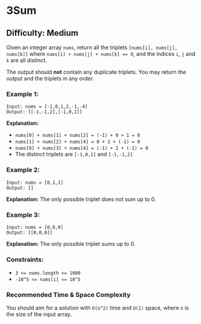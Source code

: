

# 3Sum

## Difficulty: Medium

Given an integer array `nums`, return all the triplets `[nums[i], nums[j], nums[k]]` where `nums[i] + nums[j] + nums[k] == 0`, and the indices `i`, `j` and `k` are all distinct.

The output should **not** contain any duplicate triplets. You may return the output and the triplets in any order.

### Example 1:
```
Input: nums = [-1,0,1,2,-1,-4]
Output: [[-1,-1,2],[-1,0,1]]
```

**Explanation:** 
- `nums[0] + nums[1] + nums[2] = (-1) + 0 + 1 = 0`
- `nums[1] + nums[2] + nums[4] = 0 + 1 + (-1) = 0`
- `nums[0] + nums[3] + nums[4] = (-1) + 2 + (-1) = 0`
- The distinct triplets are `[-1,0,1]` and `[-1,-1,2]`

### Example 2:
```
Input: nums = [0,1,1]
Output: []
```

**Explanation:** The only possible triplet does not sum up to 0.

### Example 3:
```
Input: nums = [0,0,0]
Output: [[0,0,0]]
```

**Explanation:** The only possible triplet sums up to 0.

### Constraints:
- `3 <= nums.length <= 1000`
- `-10^5 <= nums[i] <= 10^5`

### Recommended Time & Space Complexity
You should aim for a solution with `O(n^2)` time and `O(1)` space, where `n` is the size of the input array.
